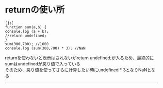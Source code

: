 # returnの使い所
~~~
[js]
function sum(a,b) {
console.log (a + b);
//return undefined;
}
sum(300,700); //1000
console.log (sum(300,700) * 3); //NaN
~~~
returnを使わないと表示はされないがreturn undefined;が入るため、最終的にsumはundefinedが戻り値で入っている    
そのため、戻り値を使ってさらに計算したい時にundefined * 3となりNaNとなる
***
